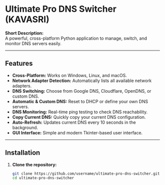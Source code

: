 # Ultimate Pro DNS Switcher (KAVASRI)

**Short Description:**  
A powerful, cross-platform Python application to manage, switch, and monitor DNS servers easily.

---

## Features

- **Cross-Platform:** Works on Windows, Linux, and macOS.
- **Network Adapter Detection:** Automatically lists all available network adapters.
- **DNS Switching:** Choose from Google DNS, Cloudflare, OpenDNS, or custom DNS.
- **Automatic & Custom DNS:** Reset to DHCP or define your own DNS servers.
- **DNS Monitoring:** Real-time ping testing to check DNS reachability.
- **Copy Current DNS:** Quickly copy your current DNS configuration.
- **Auto-Refresh:** Updates current DNS every 10 seconds in the background.
- **GUI Interface:** Simple and modern Tkinter-based user interface.

---

## Installation

1. **Clone the repository:**
   ```bash
   git clone https://github.com/username/ultimate-pro-dns-switcher.git
   cd ultimate-pro-dns-switcher
